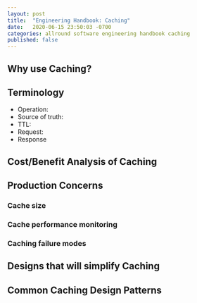 ```yaml
---
layout: post
title:  "Engineering Handbook: Caching"
date:   2020-06-15 23:50:03 -0700
categories: allround software engineering handbook caching
published: false
---
```


## Why use Caching?

## Terminology

- Operation:
- Source of truth:
- TTL:
- Request:
- Response

## Cost/Benefit Analysis of Caching


## Production Concerns
### Cache size

### Cache performance monitoring

### Caching failure modes

## Designs that will simplify Caching

## Common Caching Design Patterns

